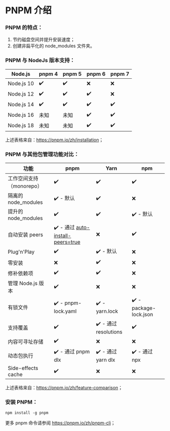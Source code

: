# PNPM 介绍

### PNPM 的特点：

1.  节约磁盘空间并提升安装速度；
1.  创建非扁平化的 node_modules 文件夹。

### PNPM 与 NodeJs 版本支持：

| Node.js    | pnpm 4 | pnpm 5 | pnpm 6 | pnpm 7 |
| ---------- | ------ | ------ | ------ | ------ |
| Node.js 10 | ✔️     | ✔️     | ❌      | ❌      |
| Node.js 12 | ✔️     | ✔️     | ✔️     | ❌      |
| Node.js 14 | ✔️     | ✔️     | ✔️     | ✔️     |
| Node.js 16 | 未知     | 未知     | ✔️     | ✔️     |
| Node.js 18 | 未知     | 未知     | ✔️     | ✔️     |

上述表格来自：<https://pnpm.io/zh/installation>；

### PNPM 与其他包管理功能对比：

| 功能                 | pnpm                                                                           | Yarn                | npm                    |
| ------------------ | ------------------------------------------------------------------------------ | ------------------- | ---------------------- |
| 工作空间支持（monorepo）   | ✔️                                                                             | ✔️                  | ✔️                     |
| 隔离的 node_modules   | ✔️ - 默认                                                                        | ✔️                  | ❌                      |
| 提升的 node_modules   | ✔️                                                                             | ✔️                  | ✔️ - 默认                |
| 自动安装 peers         | ✔️ - 通过 [auto-install-peers=true](https://pnpm.io/zh/npmrc#auto-install-peers) | ❌                   | ✔️                     |
| Plug'n'Play        | ✔️                                                                             | ✔️ - 默认             | ❌                      |
| 零安装                | ❌                                                                              | ✔️                  | ❌                      |
| 修补依赖项              | ✔️                                                                             | ✔️                  | ❌                      |
| 管理 Node.js 版本      | ✔️                                                                             | ❌                   | ❌                      |
| 有锁文件               | ✔️ - pnpm-lock.yaml                                                            | ✔️ - yarn.lock      | ✔️ - package-lock.json |
| 支持覆盖               | ✔️                                                                             | ✔️ - 通过 resolutions | ✔️                     |
| 内容可寻址存储            | ✔️                                                                             | ❌                   | ❌                      |
| 动态包执行              | ✔️ - 通过 pnpm dlx                                                               | ✔️ - 通过 yarn dlx    | ✔️ - 通过 npx            |
| Side-effects cache | ✔️                                                                             | ❌                   | ❌                      |

上述表格来自：<https://pnpm.io/zh/feature-comparison>；

### 安装 PNPM：

```
npm install -g pnpm
```

更多 pnpm 命令请参阅 <https://pnpm.io/zh/pnpm-cli>；
